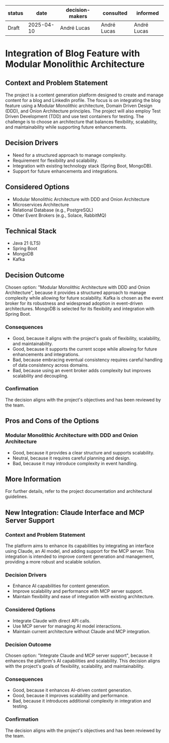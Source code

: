 | status | date       | decision-makers | consulted | informed |
| ------ | ---------- | --------------- | --------- | -------- |
| Draft  | 2025-04-10 | André Lucas   | André Lucas | André Lucas    |

# Integration of Blog Feature with Modular Monolithic Architecture

## Context and Problem Statement

The project is a content generation platform designed to create and manage content for a blog and LinkedIn profile. The focus is on integrating the blog feature using a Modular Monolithic architecture, Domain Driven Design (DDD), and Onion Architecture principles. The project will also employ Test Driven Development (TDD) and use test containers for testing. The challenge is to choose an architecture that balances flexibility, scalability, and maintainability while supporting future enhancements.

## Decision Drivers

- Need for a structured approach to manage complexity.
- Requirement for flexibility and scalability.
- Integration with existing technology stack (Spring Boot, MongoDB).
- Support for future enhancements and integrations.

## Considered Options

- Modular Monolithic Architecture with DDD and Onion Architecture
- Microservices Architecture
- Relational Database (e.g., PostgreSQL)
- Other Event Brokers (e.g., Solace, RabbitMQ)

## Technical Stack

- Java 21 (LTS)
- Spring Boot
- MongoDB
- Kafka

## Decision Outcome

Chosen option: "Modular Monolithic Architecture with DDD and Onion Architecture", because it provides a structured approach to manage complexity while allowing for future scalability. Kafka is chosen as the event broker for its robustness and widespread adoption in event-driven architectures. MongoDB is selected for its flexibility and integration with Spring Boot.

### Consequences

- Good, because it aligns with the project's goals of flexibility, scalability, and maintainability.
- Good, because it supports the current scope while allowing for future enhancements and integrations.
- Bad, because embracing eventual consistency requires careful handling of data consistency across domains.
- Bad, because using an event broker adds complexity but improves scalability and decoupling.

### Confirmation

The decision aligns with the project's objectives and has been reviewed by the team.

## Pros and Cons of the Options

### Modular Monolithic Architecture with DDD and Onion Architecture

- Good, because it provides a clear structure and supports scalability.
- Neutral, because it requires careful planning and design.
- Bad, because it may introduce complexity in event handling.

## More Information

For further details, refer to the project documentation and architectural guidelines.

## New Integration: Claude Interface and MCP Server Support

### Context and Problem Statement

The platform aims to enhance its capabilities by integrating an interface using Claude, an AI model, and adding support for the MCP server. This integration is intended to improve content generation and management, providing a more robust and scalable solution.

### Decision Drivers

- Enhance AI capabilities for content generation.
- Improve scalability and performance with MCP server support.
- Maintain flexibility and ease of integration with existing architecture.

### Considered Options

- Integrate Claude with direct API calls.
- Use MCP server for managing AI model interactions.
- Maintain current architecture without Claude and MCP integration.

### Decision Outcome

Chosen option: "Integrate Claude and MCP server support", because it enhances the platform's AI capabilities and scalability. This decision aligns with the project's goals of flexibility, scalability, and maintainability.

### Consequences

- Good, because it enhances AI-driven content generation.
- Good, because it improves scalability and performance.
- Bad, because it introduces additional complexity in integration and testing.

### Confirmation

The decision aligns with the project's objectives and has been reviewed by the team.